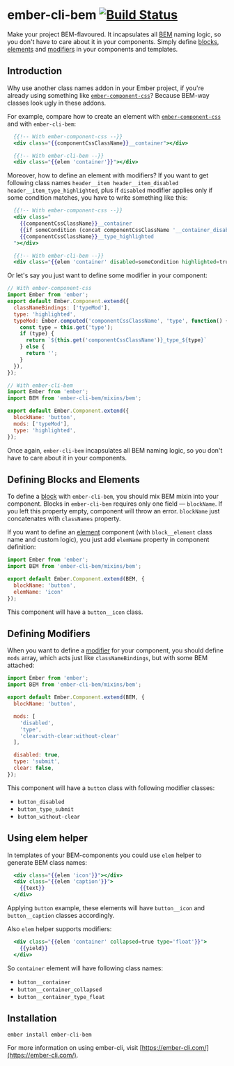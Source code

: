 # ember-cli-bem [![Build Status](https://travis-ci.org/nikityy/ember-cli-bem.svg?branch=master)](https://travis-ci.org/nikityy/ember-cli-bem)

Make your project BEM-flavoured. It incapsulates all [BEM](https://en.bem.info/methodology/) naming logic, so you don't have to care about it in your components. Simply define [blocks](https://en.bem.info/methodology/key-concepts/#block), [elements](https://en.bem.info/methodology/key-concepts/#element) and [modifiers](https://en.bem.info/methodology/key-concepts/#modifier) in your components and templates.

## Introduction

Why use another class names addon in your Ember project, if you're already
using something like [`ember-component-css`](https://github.com/ebryn/ember-component-css)? Because BEM-way
classes look ugly in these addons.

For example, compare how to create an element with [`ember-component-css`](https://github.com/ebryn/ember-component-css) and with `ember-cli-bem`:
```hbs
  {{!-- With ember-component-css --}}
  <div class="{{componentCssClassName}}__container"></div>

  {{!-- With ember-cli-bem --}}
  <div class="{{elem 'container'}}"></div>
```

Moreover, how to define an element with modifiers? If you want to get following class names `header__item header__item_disabled header__item_type_highlighted`, plus if `disabled` modifier
applies only if some condition matches, you have to write something like this:

```hbs
  {{!-- With ember-component-css --}}
  <div class="
    {{componentCssClassName}}__container
    {{if someCondition (concat componentCssClassName '__container_disabled')}}
    {{componentCssClassName}}__type_highlighted
  "></div>

  {{!-- With ember-cli-bem --}}
  <div class="{{elem 'container' disabled=someCondition highlighted=true}}"></div>
```

Or let's say you just want to define some modifier in your component:

```js
// With ember-component-css
import Ember from 'ember';
export default Ember.Component.extend({
  classNameBindings: ['typeMod'],
  type: 'highlighted',
  typeMod: Ember.computed('componentCssClassName', 'type', function() {
    const type = this.get('type');
    if (type) {
      return `${this.get('componentCssClassName')}_type_${type}`
    } else {
      return '';
    }
  }),
});

// With ember-cli-bem
import Ember from 'ember';
import BEM from 'ember-cli-bem/mixins/bem';

export default Ember.Component.extend({
  blockName: 'button',
  mods: ['typeMod'],
  type: 'highlighted',
});
```

Once again, `ember-cli-bem` incapsulates all BEM naming logic, so you don't have to care
about it in your components.

## Defining Blocks and Elements

To define a [block](https://en.bem.info/methodology/key-concepts/#block) with `ember-cli-bem`, you should mix BEM mixin into your component. Blocks in `ember-cli-bem` requires only one field — `blockName`. If you left this property empty, component will throw an error. `blockName` just concatenates with `classNames` property.

If you want to define an [element](https://en.bem.info/methodology/key-concepts/#element) component (with `block__element` class name and custom logic), you just add
`elemName` property in component definition:

```js
import Ember from 'ember';
import BEM from 'ember-cli-bem/mixins/bem';

export default Ember.Component.extend(BEM, {
  blockName: 'button',
  elemName: 'icon'
});
```

This component will have a `button__icon` class.

## Defining Modifiers

When you want to define a [modifier](https://en.bem.info/methodology/key-concepts/#modifier) for your component, you should define `mods` array, which acts just like `classNameBindings`, but with some BEM attached:

```js
import Ember from 'ember';
import BEM from 'ember-cli-bem/mixins/bem';

export default Ember.Component.extend(BEM, {
  blockName: 'button',

  mods: [
    'disabled',
    'type',
    'clear:with-clear:without-clear'
  ],

  disabled: true,
  type: 'submit',
  clear: false,
});
```

This component will have a `button` class with following modifier classes:
* `button_disabled`
* `button_type_submit`
* `button_without-clear`

## Using elem helper

In templates of your BEM-components you could use `elem` helper to generate BEM class names:

```hbs
  <div class="{{elem 'icon'}}"></div>
  <div class="{{elem 'caption'}}">
    {{text}}
  </div>
```

Applying `button` example, these elements will have `button__icon` and `button__caption` classes accordingly.

Also `elem` helper supports modifiers:
```hbs
  <div class="{{elem 'container' collapsed=true type='float'}}">
    {{yield}}
  </div>
```

So `container` element will have following class names:
* `button__container`
* `button__container_collapsed`
* `button__container_type_float`

## Installation

```sh
ember install ember-cli-bem
```

For more information on using ember-cli, visit [https://ember-cli.com/](https://ember-cli.com/).
